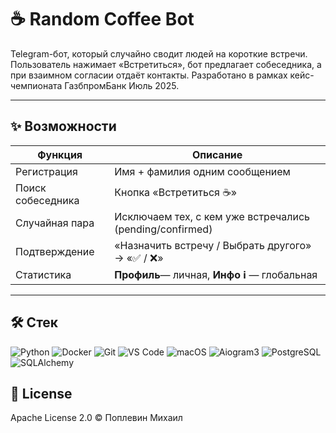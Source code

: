 # ☕ Random Coffee Bot

Telegram-бот, который случайно сводит людей на короткие встречи.
Пользователь нажимает «Встретиться», бот предлагает собеседника, а при взаимном
согласии отдаёт контакты. Разработано в рамках кейс-чемпионата ГазбпромБанк Июль 2025.

---

## ✨ Возможности

| Функция | Описание |
|---------|----------|
| Регистрация | Имя + фамилия одним сообщением |
| Поиск собеседника | Кнопка «Встретиться ☕️» |
| Случайная пара | Исключаем тех, с кем уже встречались (pending/confirmed) |
| Подтверждение | «Назначить встречу / Выбрать другого» → «✅ / ❌» |
| Статистика | **Профиль**— личная, **Инфо ℹ️** — глобальная |

---

## 🛠️ Стек 
![Python](https://img.shields.io/badge/-Python-000?&logo=python)
![Docker](https://img.shields.io/badge/-Docker-000?&logo=docker)
![Git](https://img.shields.io/badge/-Git-000?&logo=git)
![VS Code](https://img.shields.io/badge/-VS_Code-000?&logo=visualstudiocode)
![macOS](https://img.shields.io/badge/-macOS-000?&logo=apple)
![Aiogram3](https://img.shields.io/badge/-Aiogram3-000?&logo=telegram)
![PostgreSQL](https://img.shields.io/badge/-PostgreSQL-000?&logo=postgresql)
![SQLAlchemy](https://img.shields.io/badge/-SQLAlchemy-000?&logo=sqlalchemy)

## 📝 License
Apache License 2.0 © Поплевин Михаил